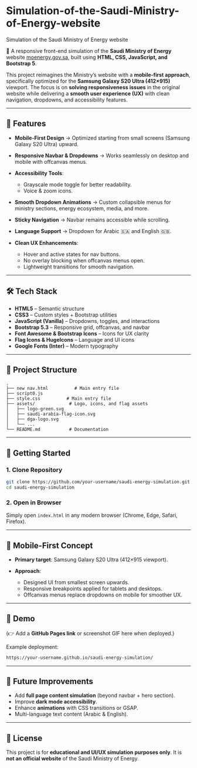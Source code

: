 # Simulation-of-the-Saudi-Ministry-of-Energy-website
Simulation of the Saudi Ministry of Energy website

🚀 A responsive front-end simulation of the **Saudi Ministry of Energy** website [moenergy.gov.sa](https://www.moenergy.gov.sa/en/ministry), built using **HTML, CSS, JavaScript, and Bootstrap 5**.

This project reimagines the Ministry’s website with a **mobile-first approach**, specifically optimized for the **Samsung Galaxy S20 Ultra (412×915)** viewport. The focus is on **solving responsiveness issues** in the original website while delivering a **smooth user experience (UX)** with clean navigation, dropdowns, and accessibility features.

---

## 📱 Features

* **Mobile-First Design** → Optimized starting from small screens (Samsung Galaxy S20 Ultra) upward.
* **Responsive Navbar & Dropdowns** → Works seamlessly on desktop and mobile with offcanvas menus.
* **Accessibility Tools**:

  * Grayscale mode toggle for better readability.
  * Voice & zoom icons.
* **Smooth Dropdown Animations** → Custom collapsible menus for ministry sections, energy ecosystem, media, and more.
* **Sticky Navigation** → Navbar remains accessible while scrolling.
* **Language Support** → Dropdown for Arabic 🇸🇦 and English 🇬🇧.
* **Clean UX Enhancements**:

  * Hover and active states for nav buttons.
  * No overlay blocking when offcanvas menus open.
  * Lightweight transitions for smooth navigation.

---

## 🛠️ Tech Stack

* **HTML5** – Semantic structure
* **CSS3** – Custom styles + Bootstrap utilities
* **JavaScript (Vanilla)** – Dropdowns, toggles, and interactions
* **Bootstrap 5.3** – Responsive grid, offcanvas, and navbar
* **Font Awesome & Bootstrap Icons** – Icons for UX clarity
* **Flag Icons & HugeIcons** – Language and UI icons
* **Google Fonts (Inter)** – Modern typography

---

## 📂 Project Structure

```
.
├── new nav.html          # Main entry file
├── script0.js          
├── style.css          # Main entry file
├── assets/             # Logo, icons, and flag assets
│   ├── logo-green.svg
│   ├── saudi-arabia-flag-icon.svg
│   ├── dga-logo.svg
│   └── ...
└── README.md           # Documentation
```

---

## 🚀 Getting Started

### 1. Clone Repository

```bash
git clone https://github.com/your-username/saudi-energy-simulation.git
cd saudi-energy-simulation
```

### 2. Open in Browser

Simply open `index.html` in any modern browser (Chrome, Edge, Safari, Firefox).

---

## 📱 Mobile-First Concept

* **Primary target**: Samsung Galaxy S20 Ultra (412×915 viewport).
* **Approach**:

  * Designed UI from smallest screen upwards.
  * Responsive breakpoints applied for tablets and desktops.
  * Offcanvas menus replace dropdowns on mobile for smoother UX.

---

## 🌟 Demo

(👉 Add a **GitHub Pages link** or screenshot GIF here when deployed.)

Example deployment:

```bash
https://your-username.github.io/saudi-energy-simulation/
```

---

## 📌 Future Improvements

* Add **full page content simulation** (beyond navbar + hero section).
* Improve **dark mode accessibility**.
* Enhance **animations** with CSS transitions or GSAP.
* Multi-language text content (Arabic & English).

---

## 📜 License

This project is for **educational and UI/UX simulation purposes only**.
It is **not an official website** of the Saudi Ministry of Energy.


